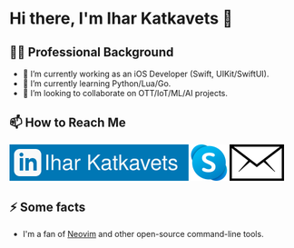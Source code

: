 # Hi there, I'm Ihar Katkavets 👋

## 👨‍💻 Professional Background
- 💼 I’m currently working as an iOS Developer (Swift, UIKit/SwiftUI).
- 🌱 I’m currently learning Python/Lua/Go.
- 👯 I’m looking to collaborate on OTT/IoT/ML/AI projects.

## 📫 How to Reach Me
[<img src="linkedin.svg">](https://www.linkedin.com/in/iharkatkavets/)
[<img src="skype.svg">](https://join.skype.com/invite/cpKHDPyZysUE)
[<img src="email.svg">](mailto:job4ihar@gmail.com?subject=[Job%20Offer]%20Source%20GitHub)

## ⚡ Some facts
- I'm a fan of [Neovim](https://github.com/neovim/neovim) and other open-source command-line tools.


